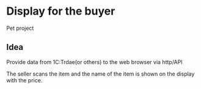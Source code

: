 # Display for the buyer
Pet project

## Idea
Provide data from 1C:Trdae(or others) to the web browser via http/API


The seller scans the item and the name of the item is shown on the display with the price.
